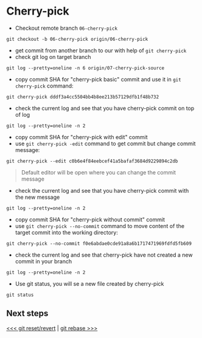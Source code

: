 # Cherry-pick

- Checkout remote branch `06-cherry-pick`

```shell
git checkout -b 06-cherry-pick origin/06-cherry-pick
```

- get commit from another branch to our with help of `git cherry-pick`
- check git log on target branch

```
git log --pretty=oneline -n 6 origin/07-cherry-pick-source
```

- copy commit SHA for "cherry-pick basic" commit and use it in `git cherry-pick` command:

```
git cherry-pick dddf3a4cc5504bb4b8ee213b57129dfb1f48b732
```

- check the current log and see that you have cherry-pick commit on top of log

```
git log --pretty=oneline -n 2
```

- copy commit SHA for "cherry-pick with edit" commit
- use `git cherry-pick -edit` command to get commit but change commit message:

```
git cherry-pick --edit c0b6e4f84eebcef41a5bafaf3684d9229894c2db 
```

> Default editor will be open where you can change the commit message

- check the current log and see that you have cherry-pick commit with the new message

```
git log --pretty=oneline -n 2
```

- copy commit SHA for "cherry-pick without commit" commit
- use `git cherry-pick --no-commit` command to move content of the target commit into the working directory:

```
git cherry-pick --no-commit f0e6abdae0cde91a8a6b1717471969fdfd5fb609
```

- check the current log and see that cherry-pick have not created a new commit in your branch

```
git log --pretty=oneline -n 2
```

- Use git status, you will se a new file created by cherry-pick

```
git status
```

## Next steps

[<<< git reset/revert](../04_reset_revert/README.md) |
[git rebase >>>](../06_rebase/README.md)


